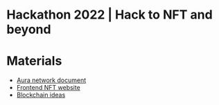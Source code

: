 # Hackathon 2022 | Hack to NFT and beyond

# Materials

- [Aura network document](https://docs.aura.network/)
- [Frontend NFT website](https://www.behance.net/gallery/145051957/Neon-NFTs-website)
- [Blockchain ideas](https://www.legalzoom.com/articles/31-blockchain-business-ideas-to-capitalize-on-in-2021)

